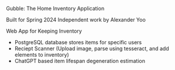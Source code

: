 Gubble: The Home Inventory Application

Built for Spring 2024 Independent work by Alexander Yoo

Web App for Keeping Inventory
- PostgreSQL database stores items for specific users
- Reciept Scanner (Upload image, parse using tesseract, and add elements to inventory)
- ChatGPT based item lifespan degeneration estimation
